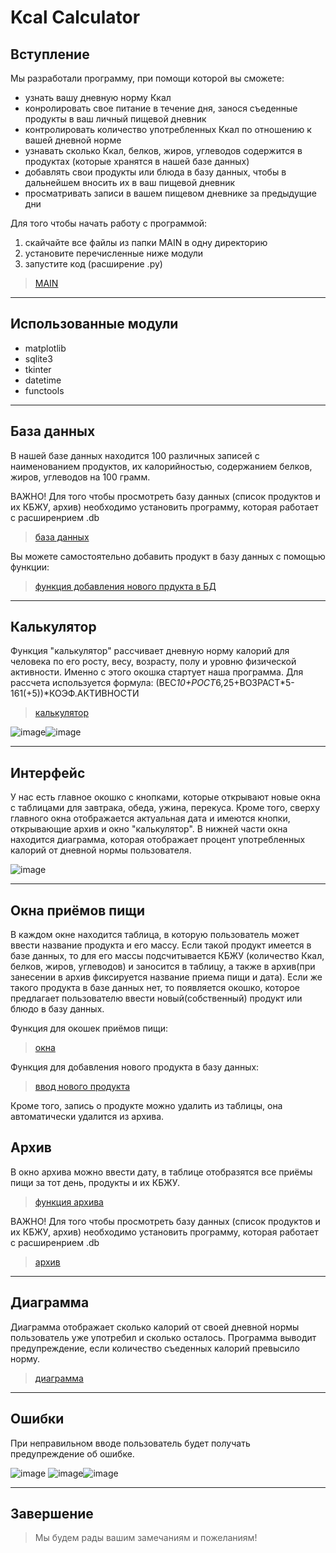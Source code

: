 # Kcal Calculator
## Вступление ##

Мы разработали программу, при помощи которой вы сможете:
* узнать вашу дневную норму Ккал
* конролировать свое питание в течение дня, занося съеденные продукты в ваш личный пищевой дневник
* контролировать количество употребленных Ккал по отношению к вашей дневной норме
* узнавать сколько Ккал, белков, жиров, углеводов содержится в продуктах (которые хранятся в нашей базе данных)
* добавлять свои продукты или блюда в базу данных, чтобы в дальнейшем вносить их в ваш пищевой дневник
* просматривать записи в вашем пищевом дневнике за предыдущие дни

Для того чтобы начать работу с программой:
1. скайчайте все файлы из папки MAIN в одну директорию
2. установите перечисленные ниже модули
3. запустите код (расширение .py)
>[MAIN](https://github.com/vvoroby/project-2-semester/tree/main/MAIN)
***
## Использованные модули ##
* matplotlib
* sqlite3
* tkinter
* datetime
* functools

***
## База данных ##
В нашей базе данных находится 100 различных записей с наименованием продуктов, их калорийностью, содержанием белков, жиров, углеводов на 100 грамм.

ВАЖНО! Для того чтобы просмотреть базу данных (список продуктов и их КБЖУ, архив) необходимо установить программу, которая работает с расширенрием .db 
>[база данных](https://github.com/vvoroby/project-2-semester/blob/main/database/n_base.db?raw=true)

Вы можете самостоятельно добавить продукт в базу данных с помощью функции: 
>[функция добавления нового прдукта в БД](https://github.com/vvoroby/project-2-semester/blob/main/functions/insert_new_product.py)

***
## Калькулятор ##
Функция "калькулятор" рассчивает дневную норму калорий для человека по его росту, весу, возрасту, полу и уровню физической активности. Именно с этого окошка стартует наша программа.
Для рассчета используется формула: (ВЕС*10+РОСТ*6,25+ВОЗРАСТ*5-161(+5))*КОЭФ.АКТИВНОСТИ

>[калькулятор](https://github.com/vvoroby/project-2-semester/blob/main/functions/kcal_calculator.py)

![image](https://user-images.githubusercontent.com/99788525/170520179-7ab74055-8bc4-47bc-94da-ced4a266a930.png)![image](https://user-images.githubusercontent.com/99788525/170520805-d49bb12f-8d81-4b5c-93eb-c06d5165f3c4.png)

***
## Интерфейс ##
У нас есть главное окошко с кнопками, которые открывают новые окна с таблицами для завтрака, обеда, ужина, перекуса. Кроме того, сверху главного окна отображается актуальная дата и имеются кнопки, открывающие архив и окно "калькулятор".
В нижней части окна находится диаграмма, которая отображает процент употребленных калорий от дневной нормы пользователя.

![image](https://user-images.githubusercontent.com/99788525/170520918-6804f425-9d24-45d7-ae93-8d03a0f1e39d.png)

***
## Окна приёмов пищи ##
В каждом окне находится таблица, в которую пользователь может ввести название продукта и его массу. Если такой продукт имеется в базе данных, то для его массы подсчитывается КБЖУ (количество Ккал, белков, жиров, углеводов) и заносится в таблицу, а также в архив(при занесении в архив фиксируется название приема пищи и дата). Если же такого продукта в базе данных нет, то появляется окошко, которое предлагает пользователю ввести новый(собственный) продукт или блюдо в базу данных.

Функция для окошек приёмов пищи:
>[окна](https://github.com/vvoroby/project-2-semester/blob/main/functions/windows.py)

Функция для добавления нового продукта в базу данных:
>[ввод нового продукта](https://github.com/vvoroby/project-2-semester/blob/main/functions/insert_new_product.py)

Кроме того, запись о продукте можно удалить из таблицы, она автоматически удалится из архива.

## Архив ##
В окно архива можно ввести дату, в таблице отобразятся все приёмы пищи за тот день, продукты и их КБЖУ.

>[функция архива](https://github.com/vvoroby/project-2-semester/blob/main/functions/archive.py)

ВАЖНО! Для того чтобы просмотреть базу данных (список продуктов и их КБЖУ, архив) необходимо установить программу, которая работает с расширенрием .db 
>[архив](https://github.com/vvoroby/project-2-semester/blob/main/database/archive.db?raw=true)

***
## Диаграмма ##
Диаграмма отображает сколько калорий от своей дневной нормы пользователь уже употребил и сколько осталось. Программа выводит предупреждение, если количество съеденных калорий превысило норму.

>[диаграмма](https://github.com/vvoroby/project-2-semester/blob/main/functions/diagram.py)

***
## Ошибки ##
При неправильном вводе пользователь будет получать предупреждение об ошибке.

![image](https://user-images.githubusercontent.com/99788525/170520596-e2f197b9-00ff-49c0-844a-03a955bbb0ff.png) ![image](https://user-images.githubusercontent.com/99788525/170520674-9cc1475f-d53f-4f02-92db-dc805fe2e0fd.png)![image](https://user-images.githubusercontent.com/99788525/170520978-aa4b63df-cfa1-40c5-a17f-7f3e75e5f785.png)


***
## Завершение ##
>Мы будем рады вашим замечаниям и пожеланиям!
